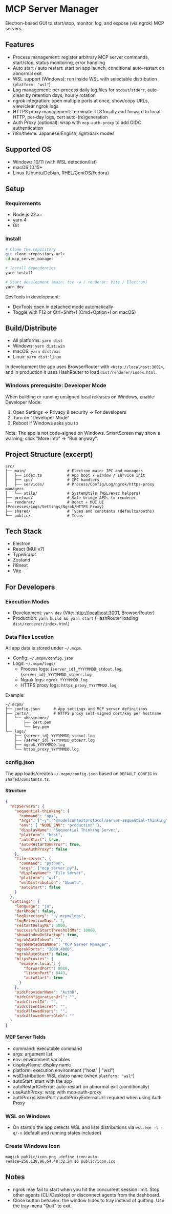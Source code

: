 # MCP Server Manager

Electron-based GUI to start/stop, monitor, log, and expose (via ngrok) MCP servers.

## Features

- Process management: register arbitrary MCP server commands, start/stop, status monitoring, error handling
- Auto start / auto restart: start on app launch, conditional auto-restart on abnormal exit
- WSL support (Windows): run inside WSL with selectable distribution (`platform: "wsl"`)
- Log management: per-process daily log files for `stdout`/`stderr`, auto-clean by retention days, hourly rotation
- ngrok integration: open multiple ports at once, show/copy URLs, view/clear ngrok logs
- HTTPS proxy management: terminate TLS locally and forward to local HTTP, per-day logs, cert auto-(re)generation
- Auth Proxy (optional): wrap with `mcp-auth-proxy` to add OIDC authentication
- i18n/theme: Japanese/English, light/dark modes

## Supported OS

- Windows 10/11 (with WSL detection/list)
- macOS 10.15+
- Linux (Ubuntu/Debian, RHEL/CentOS/Fedora)

## Setup

### Requirements

- Node.js 22.x+
- yarn 4
- Git

### Install

```bash
# Clone the repository
git clone <repository-url>
cd mcp_server_manager

# Install dependencies
yarn install

# Start development (main: tsc -w / renderer: Vite / Electron)
yarn dev
```

DevTools in development:

- DevTools open in detached mode automatically
- Toggle with F12 or Ctrl+Shift+I (Cmd+Option+I on macOS)

## Build/Distribute

- All platforms: `yarn dist`
- Windows: `yarn dist:win`
- macOS: `yarn dist:mac`
- Linux: `yarn dist:linux`

In development the app uses BrowserRouter with `<http://localhost:3001>`, and in production it uses HashRouter to load `dist/renderer/index.html`.

### Windows prerequisite: Developer Mode

When building or running unsigned local releases on Windows, enable Developer Mode:

1. Open Settings → Privacy & security → For developers
2. Turn on "Developer Mode"
3. Reboot if Windows asks you to

Note: The app is not code-signed on Windows. SmartScreen may show a warning; click "More info" → "Run anyway".

## Project Structure (excerpt)

```text
src/
├── main/                  # Electron main: IPC and managers
│   ├── index.ts           # App boot / window / service init
│   ├── ipc/               # IPC handlers
│   ├── services/          # Process/Config/Log/ngrok/https-proxy managers
│   └── utils/             # SystemUtils (WSL/exec helpers)
├── preload/               # Safe bridge APIs to renderer
├── renderer/              # React + MUI UI (Processes/Logs/Settings/Ngrok/HTTPS Proxy)
├── shared/                # Types and constants (defaults/paths)
└── public/                # Icons
```

## Tech Stack

- Electron
- React (MUI v7)
- TypeScript
- Zustand
- i18next
- Vite

## For Developers

### Execution Modes

- Development: `yarn dev` (Vite: <http://localhost:3001>, BrowserRouter)
- Production: `yarn build && yarn start` (HashRouter loading `dist/renderer/index.html`)

### Data Files Location

All app data is stored under `~/.mcpm`.

- Config: `~/.mcpm/config.json`
- Logs: `~/.mcpm/logs/`
  - Process logs: `{server_id}_YYYYMMDD_stdout.log`, `{server_id}_YYYYMMDD_stderr.log`
  - Ngrok logs: `ngrok_YYYYMMDD.log`
  - HTTPS proxy logs: `https_proxy_YYYYMMDD.log`

Example:

```text
~/.mcpm/
├── config.json      # App settings and MCP server definitions
├── certs/           # HTTPS proxy self-signed cert/key per hostname
│   └── <hostname>/
│       ├── cert.pem
│       └── key.pem
└── logs/
    ├── {server_id}_YYYYMMDD_stdout.log
    ├── {server_id}_YYYYMMDD_stderr.log
    ├── ngrok_YYYYMMDD.log
    └── https_proxy_YYYYMMDD.log
```

### config.json

The app loads/creates `~/.mcpm/config.json` based on `DEFAULT_CONFIG` in `shared/constants.ts`.

#### Structure

```json
{
  "mcpServers": {
    "sequential-thinking": {
      "command": "npx",
      "args": ["-y", "@modelcontextprotocol/server-sequential-thinking"],
      "env": { "NODE_ENV": "production" },
      "displayName": "Sequential Thinking Server",
      "platform": "host",
      "autoStart": true,
      "autoRestartOnError": true,
      "useAuthProxy": false
    },
    "file-server": {
      "command": "python",
      "args": ["mcp_server.py"],
      "displayName": "File Server",
      "platform": "wsl",
      "wslDistribution": "Ubuntu",
      "autoStart": false
    }
  },
  "settings": {
    "language": "ja",
    "darkMode": false,
    "logDirectory": "~/.mcpm/logs",
    "logRetentionDays": 7,
    "restartDelayMs": 5000,
    "successfulStartThresholdMs": 10000,
    "showWindowOnStartup": true,
    "ngrokAuthToken": "",
    "ngrokMetadataName": "MCP Server Manager",
    "ngrokPorts": "3000,4000",
    "ngrokAutoStart": false,
    "httpsProxies": {
      "example.local": {
        "forwardPort": 8080,
        "listenPort": 8443,
        "autoStart": true
      }
    },
    "oidcProviderName": "Auth0",
    "oidcConfigurationUrl": "",
    "oidcClientId": "",
    "oidcClientSecret": "",
    "oidcAllowedUsers": "",
    "oidcAllowedUsersGlob": ""
  }
}
```

#### MCP Server Fields

- command: executable command
- args: argument list
- env: environment variables
- displayName: display name
- platform: execution environment ("host" | "wsl")
- wslDistribution: WSL distro name (when `platform: "wsl"`)
- autoStart: start with the app
- autoRestartOnError: auto-restart on abnormal exit (conditionally)
- useAuthProxy: wrap with mcp-auth-proxy
- authProxyListenPort / authProxyExternalUrl: required when using Auth Proxy

### WSL on Windows

- On startup the app detects WSL and lists distributions via `wsl.exe -l -q/-v` (default and running states included)

### Create Windows Icon

```exec
magick public/icon.png -define icon:auto-resize=256,128,96,64,48,32,24,16 public/icon.ico
```

## Notes

- ngrok may fail to start when you hit the concurrent session limit. Stop other agents (CLI/Desktop) or disconnect agents from the dashboard.
- Close button behavior: the window hides to tray instead of quitting. Use the tray menu "Quit" to exit.
